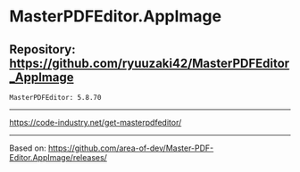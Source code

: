 
# MasterPDFEditor.AppImage

## Repository: https://github.com/ryuuzaki42/MasterPDFEditor_AppImage
    MasterPDFEditor: 5.8.70

---
https://code-industry.net/get-masterpdfeditor/

---
Based on: https://github.com/area-of-dev/Master-PDF-Editor.AppImage/releases/
